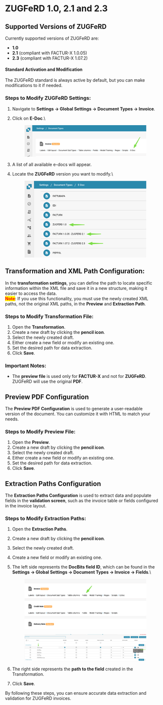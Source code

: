 # ZUGFeRD 1.0, 2.1 and 2.3

## **Supported Versions of ZUGFeRD**

Currently supported versions of ZUGFeRD are:

* **1.0**
* **2.1** (compliant with FACTUR-X 1.0.05)
* **2.3** (compliant with FACTUR-X 1.07.2)

#### Standard Activation and Modification

The ZUGFeRD standard is always active by default, but you can make modifications to it if needed.

### **Steps to Modify ZUGFeRD Settings:**

1. Navigate to **Settings → Global Settings → Document Types → Invoice**.
2.  Click on **E-Doc**.\\

    <figure><img src="../../../../../.gitbook/assets/zugferd_1.png" alt=""><figcaption></figcaption></figure>
3. A list of all available e-docs will appear.
4.  Locate the **ZUGFeRD** version you want to modify.\\

    <figure><img src="../../../../../.gitbook/assets/zugferd_2.png" alt=""><figcaption></figcaption></figure>

## **Transformation and XML Path Configuration:**

In the **transformation settings**, you can define the path to locate specific information within the XML file and save it in a new structure, making it easier to access the data.\
<mark style="color:red;">**Note**</mark>: If you use this functionality, you must use the newly created XML paths, not the original XML paths, in the **Preview** and **Extraction Path**.

### **Steps to Modify Transformation File:**

1. Open the **Transformation**.
2. Create a new draft by clicking the **pencil icon**.
3. Select the newly created draft.
4. Either create a new field or modify an existing one.
5. Set the desired path for data extraction.
6. Click **Save**.

### Important Notes:

* The **preview file** is used only for **FACTUR-X** and not for **ZUGFeRD**. ZUGFeRD will use the original **PDF**.

## Preview PDF Configuration

The **Preview PDF Configuration** is used to generate a user-readable version of the document. You can customize it with HTML to match your needs.

### **Steps to Modify Preview File:**

1. Open the **Preview**.
2. Create a new draft by clicking the **pencil icon**.
3. Select the newly created draft.
4. Either create a new field or modify an existing one.
5. Set the desired path for data extraction.
6. Click **Save**.

## Extraction Paths Configuration

The **Extraction Paths Configuration** is used to extract data and populate fields in the **validation screen**, such as the invoice table or fields configured in the invoice layout.

### **Steps to Modify** **Extraction Paths**:

1. Open the **Extraction Paths**.
2. Create a new draft by clicking the **pencil icon**.
3. Select the newly created draft.
4. Create a new field or modify an existing one.
5.  The left side represents the **DocBits field ID**, which can be found in the **Settings → Global Settings → Document Types → Invoice → Fields**.\\

    <figure><img src="../../../../../.gitbook/assets/zugferd_3.png" alt=""><figcaption></figcaption></figure>

    <figure><img src="../../../../../.gitbook/assets/zugferd_4.png" alt=""><figcaption></figcaption></figure>
6. The right side represents the **path to the field** created in the Transformation.
7. Click **Save**.

By following these steps, you can ensure accurate data extraction and validation for ZUGFeRD invoices.
